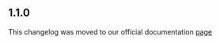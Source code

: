 ## 1.1.0

This changelog was moved to our official documentation [page](https://docs.tryrook.io/docs/category/sdks)
